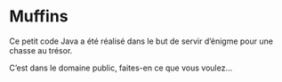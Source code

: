 # Muffins

Ce petit code Java a été réalisé dans le but de servir d’énigme pour une chasse au trésor.

C’est dans le domaine public, faites-en ce que vous voulez…

